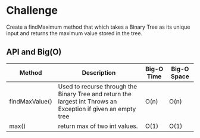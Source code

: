# Challenge
Create a findMaximum method that which takes a Binary Tree as its unique input and returns the maximum value stored in the tree.


## API and Big(O)


| Method               | Description                                                                                             | Big-O Time  | Big-O Space  |
|----------------------|---------------------------------------------------------------------------------------------------------|-------------|--------------|
| findMaxValue()       | Used to recurse through the Binary Tree and return the largest int Throws an Exception if given an empty tree    | O(n)        | O(n)         |
| max()                |     return max of two int values.                                                                       | O(1)        | O(1)         |



